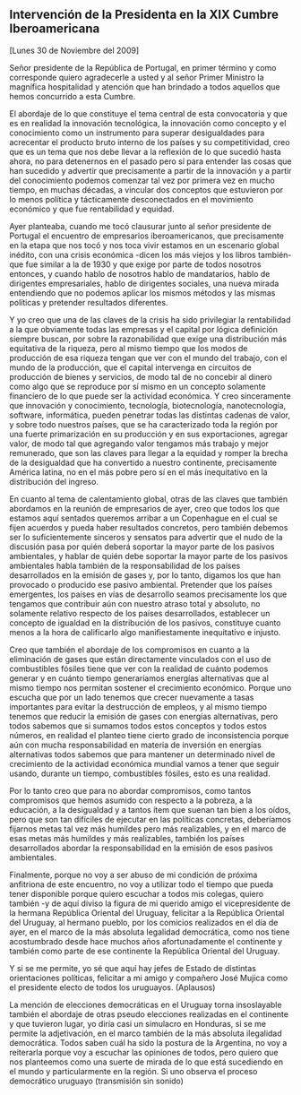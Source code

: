 Intervención de la Presidenta en la XIX Cumbre Iberoamericana
-------------------------------------------------------------

[Lunes 30 de Noviembre del 2009]

Señor presidente de la República de Portugal, en primer término y como
corresponde quiero agradecerle a usted y al señor Primer Ministro la
magnífica hospitalidad y atención que han brindado a todos aquellos que
hemos concurrido a esta Cumbre.

El abordaje de lo que constituye el tema central de esta convocatoria y
que es en realidad la innovación tecnológica, la innovación como
concepto y el conocimiento como un instrumento para superar
desigualdades para acrecentar el producto bruto interno de los países y
su competitividad, creo que es un tema que nos debe llevar a la
reflexión de lo que sucedió hasta ahora, no para detenernos en el pasado
pero sí para entender las cosas que han sucedido y advertir que
precisamente a partir de la innovación y a partir del conocimiento
podemos comenzar tal vez por primera vez en mucho tiempo, en muchas
décadas, a vincular dos conceptos que estuvieron por lo menos política y
tácticamente desconectados en el movimiento económico y que fue
rentabilidad y equidad.

Ayer planteaba, cuando me tocó clausurar junto al señor presidente de
Portugal el encuentro de empresarios iberoamericanos, que precisamente
en la etapa que nos tocó y nos toca vivir estamos en un escenario global
inédito, con una crisis económica -dicen los más viejos y los libros
también- que fue similar a la de 1930 y que exige por parte de todos
nosotros entonces, y cuando hablo de nosotros hablo de mandatarios,
hablo de dirigentes empresariales, hablo de dirigentes sociales, una
nueva mirada entendiendo que no podemos aplicar los mismos métodos y las
mismas políticas y pretender resultados diferentes.

Y yo creo que una de las claves de la crisis ha sido privilegiar la
rentabilidad a la que obviamente todas las empresas y el capital por
lógica definición siempre buscan, por sobre la razonabilidad que exige
una distribución más equitativa de la riqueza, pero al mismo tiempo que
los modos de producción de esa riqueza tengan que ver con el mundo del
trabajo, con el mundo de la producción, que el capital intervenga en
circuitos de producción de bienes y servicios, de modo tal de no
concebir al dinero como algo que se reproduce por sí mismo en un
concepto solamente financiero de lo que puede ser la actividad
económica. Y creo sinceramente que innovación y conocimiento,
tecnología, biotecnología, nanotecnología, software, informática, pueden
penetrar todas las distintas cadenas de valor, y sobre todo nuestros
países, que se ha caracterizado toda la región por una fuerte
primarización en su producción y en sus exportaciones, agregar valor, de
modo tal que agregando valor tengamos más trabajo y mejor remunerado,
que son las claves para llegar a la equidad y romper la brecha de la
desigualdad que ha convertido a nuestro continente, precisamente América
latina, no en el más pobre pero sí en el más inequitativo en la
distribución del ingreso.

En cuanto al tema de calentamiento global, otras de las claves que
también abordamos en la reunión de empresarios de ayer, creo que todos
los que estamos aquí sentados queremos arribar a un Copenhague en el
cual se fijen acuerdos y pueda haber resultados concretos, pero también
debemos ser lo suficientemente sinceros y sensatos para advertir que el
nudo de la discusión pasa por quién deberá soportar la mayor parte de
los pasivos ambientales, y hablar de quién debe soportar la mayor parte
de los pasivos ambientales habla también de la responsabilidad de los
países desarrollados en la emisión de gases y, por lo tanto, digamos los
que han provocado o producido ese pasivo ambiental. Pretender que los
países emergentes, los países en vías de desarrollo seamos precisamente
los que tengamos que contribuir aún con nuestro atraso total y absoluto,
no solamente relativo respecto de los países desarrollados, establecer
un concepto de igualdad en la distribución de los pasivos, constituye
cuanto menos a la hora de calificarlo algo manifiestamente inequitativo
e injusto.

Creo que también el abordaje de los compromisos en cuanto a la
eliminación de gases que están directamente vinculados con el uso de
combustibles fósiles tiene que ver con la realidad de cuánto podemos
generar y en cuánto tiempo generaríamos energías alternativas que al
mismo tiempo nos permitan sostener el crecimiento económico. Porque uno
escucha que por un lado tenemos que crecer nuevamente a tasas
importantes para evitar la destrucción de empleos, y al mismo tiempo
tenemos que reducir la emisión de gases con energías alternativas, pero
todos sabemos que si sumamos todos estos conceptos y todos estos
números, en realidad el planteo tiene cierto grado de inconsistencia
porque aún con mucha responsabilidad en materia de inversión en energías
alternativas todos sabemos que para mantener un determinado nivel de
crecimiento de la actividad económica mundial vamos a tener que seguir
usando, durante un tiempo, combustibles fósiles, esto es una realidad.

Por lo tanto creo que para no abordar compromisos, como tantos
compromisos que hemos asumido con respecto a la pobreza, a la educación,
a la desigualdad y a tantos ítem que suenan tan bien a los oídos, pero
que son tan difíciles de ejecutar en las políticas concretas, deberíamos
fijarnos metas tal vez más humildes pero más realizables, y en el marco
de esas metas más humildes y más realizables, también los países
desarrollados abordar la responsabilidad en la emisión de esos pasivos
ambientales.

Finalmente, porque no voy a ser abuso de mi condición de próxima
anfitriona de este encuentro, no voy a utilizar todo el tiempo que pueda
tener disponible porque quiero escuchar a todos mis colegas, quiero
también -y de aquí diviso la figura de mi querido amigo el
vicepresidente de la hermana República Oriental del Uruguay, felicitar a
la República Oriental del Uruguay, al hermano pueblo, por los comicios
realizados en el día de ayer, en el marco de la más absoluta legalidad
democrática, como nos tiene acostumbrado desde hace muchos años
afortunadamente el continente y también como parte de ese continente la
República Oriental del Uruguay.

Y si se me permite, yo sé que aquí hay jefes de Estado de distintas
orientaciones políticas, felicitar a mi amigo y compañero José Mujica
como el presidente electo de todos los uruguayos. (Aplausos)

La mención de elecciones democráticas en el Uruguay torna insoslayable
también el abordaje de otras pseudo elecciones realizadas en el
continente y que tuvieron lugar, yo diría casi un simulacro en Honduras,
si se me permite la adjetivación, en el marco también de la más absoluta
ilegalidad democrática. Todos saben cuál ha sido la postura de la
Argentina, no voy a reiterarla porque voy a escuchar las opiniones de
todos, pero quiero que nos planteemos como una suerte de mirada de lo
que está sucediendo en el mundo y particularmente en la región. Si uno
observa el proceso democrático uruguayo (transmisión sin sonido)

 
